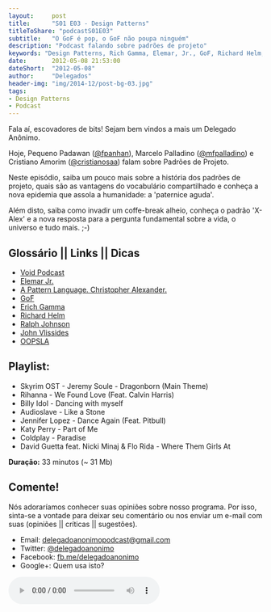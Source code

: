 ```yaml
---
layout:     post
title:      "S01 E03 - Design Patterns"
titleToShare: "podcastS01E03"
subtitle:   "O GoF é pop, o GoF não poupa ninguém"
description: "Podcast falando sobre padrões de projeto"
keywords: "Design Patterns, Rich Gamma, Elemar, Jr., GoF, Richard Helm, John Vlissides, Ralph Johnson"
date:       2012-05-08 21:53:00
dateShort:  "2012-05-08"
author:     "Delegados"
header-img: "img/2014-12/post-bg-03.jpg"
tags:
- Design Patterns
- Podcast
---
```


<p>Fala aí, escovadores de bits! Sejam bem vindos a mais um Delegado Anônimo.</p>
<p>Hoje, Pequeno Padawan (<a href="http://www.twitter.com/fpanhan">@fpanhan</a>), Marcelo Palladino (<a href="http://www.twitter.com/mfpalladino">@mfpalladino</a>) e Cristiano Amorim (<a href="http://www.twitter.com/cristianosaa">@cristianosaa</a>) falam sobre Padrões de Projeto.</p>
<p>Neste episódio, saiba um pouco mais sobre a história dos padrões de projeto, quais são as vantagens do vocabulário compartilhado e conheça a nova epidemia que assola a humanidade: a 'paternice aguda'.</p>
<p>Além disto, saiba como invadir um coffe-break alheio, conheça o padrão 'X-Alex' e a nova resposta para a pergunta fundamental sobre a vida, o universo e tudo mais. ;-)</p>
<h2 class="section-heading">Glossário || Links || Dicas</h2>
<ul>
    <li>
        <a href="http://voidpodcast.com/" target="_blank">Void Podcast</a>
    </li>
    <li>
        <a href="http://elemarjr.net/" target="_blank">Elemar Jr.</a>
    </li>
    <li>
        <a href="http://www.patternlanguage.com/" target="_blank">A Pattern Language. Christopher Alexander.</a>
    </li>
    <li>
        <a href="http://en.wikipedia.org/wiki/Design_Patterns" target="_blank">GoF</a>
    </li>
    <li>
        <a href="http://en.wikipedia.org/wiki/Erich_Gamma" target="_blank">Erich Gamma</a>
    </li>
    <li>
        <a href="http://c2.com/cgi/wiki?RichardHelm" target="_blank">Richard Helm</a>
    </li>
    <li>
        <a href="http://en.wikipedia.org/wiki/Ralph_Johnson_%28computer_scientist%29" target="_blank">Ralph Johnson</a>
    </li>
    <li>
        <a href="http://en.wikipedia.org/wiki/John_Vlissides" target="_blank">John Vlissides</a>
    </li>
    <li>
        <a href="http://en.wikipedia.org/wiki/OOPSLA" target="_blank">OOPSLA</a>
    </li>
</ul>
<h2 class="section-heading">Playlist:</h2>
<ul>
    <li>Skyrim OST - Jeremy Soule - Dragonborn (Main Theme)</li>
    <li>Rihanna - We Found Love (Feat. Calvin Harris)</li>
    <li>Billy Idol - Dancing with myself</li>
    <li>Audioslave - Like a Stone</li>
    <li>Jennifer Lopez - Dance Again (Feat. Pitbull)</li>
    <li>Katy Perry - Part of Me</li>
    <li>Coldplay - Paradise</li>
    <li>David Guetta feat. Nicki Minaj & Flo Rida - Where Them Girls At</li>
</ul>

<p><strong>Duração:</strong> 33 minutos (~ 31 Mb)</p>

<h2 class="section-heading">Comente!</h2>
<p>
    Nós adoraríamos conhecer suas opiniões sobre nosso programa. Por isso, sinta-se a vontade para deixar seu comentário ou nos enviar um e-mail com suas (opiniões || críticas || sugestões).
</p>
<ul>
    <li>Email: <a href="mailto:delegadoanonimopodcast@gmail.com">delegadoanonimopodcast@gmail.com</a></li>
    <li>Twitter: <a href="http://www.twitter.com/delegadoanonimo">@delegadoanonimo</a></li>
    <li>Facebook: <a href="http://www.facebook.com/delegadoanonimo">fb.me/delegadoanonimo</a></li>
    <li>Google+: Quem usa isto?</li>
</ul>
<p>
    <audio controls>
        <source src="http://media.blubrry.com/delegadoanonimo/www.archive.org/download/S01E03-PadresDeProjeto/03DelegadoAnonimoS01E03-DesignPatterns.mp3" type="audio/mpeg">
        Aparentemente seu browser não suporta áudio.
    </audio>
</p>
